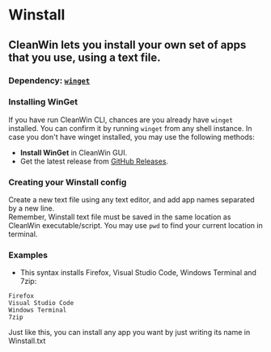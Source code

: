 # Winstall
## CleanWin lets you install your own set of apps that you use, using a text file.

### Dependency: [`winget`](https://github.com/microsoft/winget-cli)
### Installing WinGet
If you have run CleanWin CLI, chances are you already have `winget` installed. You can confirm it by running `winget` from any shell instance.
In case you don't have winget installed, you may use the following methods:
- **Install WinGet** in CleanWin GUI.
- Get the latest release from [GitHub Releases](https://github.com/microsoft/winget-cli/releases/latest).

### Creating your Winstall config
Create a new text file using any text editor, and add app names separated by a new line.  
Remember, Winstall text file must be saved in the same location as CleanWin executable/script.
You may use ``pwd`` to find your current location in terminal.
&nbsp;

### Examples
- This syntax installs Firefox, Visual Studio Code, Windows Terminal and 7zip:
```
Firefox
Visual Studio Code
Windows Terminal
7zip
```
Just like this, you can install any app you want by just writing its name in Winstall.txt